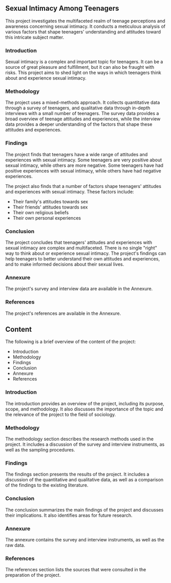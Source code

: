 ## Sexual Intimacy Among Teenagers

This project investigates the multifaceted realm of teenage perceptions and awareness concerning sexual intimacy. It conducts a meticulous analysis of various factors that shape teenagers' understanding and attitudes toward this intricate subject matter.

### Introduction

Sexual intimacy is a complex and important topic for teenagers. It can be a source of great pleasure and fulfillment, but it can also be fraught with risks. This project aims to shed light on the ways in which teenagers think about and experience sexual intimacy.

### Methodology

The project uses a mixed-methods approach. It collects quantitative data through a survey of teenagers, and qualitative data through in-depth interviews with a small number of teenagers. The survey data provides a broad overview of teenage attitudes and experiences, while the interview data provides a deeper understanding of the factors that shape these attitudes and experiences.

### Findings

The project finds that teenagers have a wide range of attitudes and experiences with sexual intimacy. Some teenagers are very positive about sexual intimacy, while others are more negative. Some teenagers have had positive experiences with sexual intimacy, while others have had negative experiences.

The project also finds that a number of factors shape teenagers' attitudes and experiences with sexual intimacy. These factors include:

* Their family's attitudes towards sex
* Their friends' attitudes towards sex
* Their own religious beliefs
* Their own personal experiences

### Conclusion

The project concludes that teenagers' attitudes and experiences with sexual intimacy are complex and multifaceted. There is no single "right" way to think about or experience sexual intimacy. The project's findings can help teenagers to better understand their own attitudes and experiences, and to make informed decisions about their sexual lives.

### Annexure

The project's survey and interview data are available in the Annexure.

### References

The project's references are available in the Annexure.

## Content

The following is a brief overview of the content of the project:

* Introduction
* Methodology
* Findings
* Conclusion
* Annexure
* References

### Introduction

The introduction provides an overview of the project, including its purpose, scope, and methodology. It also discusses the importance of the topic and the relevance of the project to the field of sociology.

### Methodology

The methodology section describes the research methods used in the project. It includes a discussion of the survey and interview instruments, as well as the sampling procedures.

### Findings

The findings section presents the results of the project. It includes a discussion of the quantitative and qualitative data, as well as a comparison of the findings to the existing literature.

### Conclusion

The conclusion summarizes the main findings of the project and discusses their implications. It also identifies areas for future research.

### Annexure

The annexure contains the survey and interview instruments, as well as the raw data.

### References

The references section lists the sources that were consulted in the preparation of the project.

